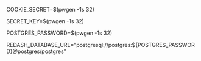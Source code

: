 COOKIE_SECRET=$(pwgen -1s 32)

SECRET_KEY=$(pwgen -1s 32)

POSTGRES_PASSWORD=$(pwgen -1s 32)

REDASH_DATABASE_URL="postgresql://postgres:${POSTGRES_PASSWORD}@postgres/postgres"